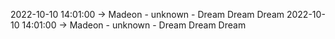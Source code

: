 2022-10-10 14:01:00 -> Madeon - unknown - Dream Dream Dream
2022-10-10 14:01:00 -> Madeon - unknown - Dream Dream Dream

